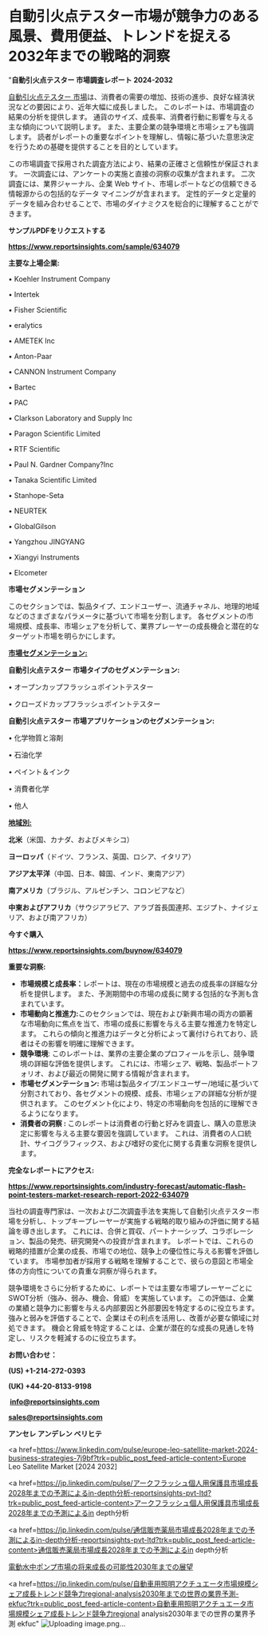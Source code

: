 # 自動引火点テスター市場が競争力のある風景、費用便益、トレンドを捉える2032年までの戦略的洞察

"<strong>自動引火点テスター 市場調査レポート 2024-2032</strong>

<a href=https://www.reportsinsights.com/sample/634079>自動引火点テスター 市場</a>は、消費者の需要の増加、技術の進歩、良好な経済状況などの要因により、近年大幅に成長しました。 このレポートは、市場調査の結果の分析を提供します。 通貨のサイズ、成長率、消費者行動に影響を与える主な傾向について説明します。 また、主要企業の競争環境と市場シェアも強調します。 読者がレポートの重要なポイントを理解し、情報に基づいた意思決定を行うための基礎を提供することを目的としています。

この市場調査で採用された調査方法により、結果の正確さと信頼性が保証されます。 一次調査には、アンケートの実施と直接の洞察の収集が含まれます。 二次調査には、業界ジャーナル、企業 Web サイト、市場レポートなどの信頼できる情報源からの包括的なデータ マイニングが含まれます。 定性的データと定量的データを組み合わせることで、市場のダイナミクスを総合的に理解することができます。

<strong><b>サンプルPDFをリクエストする</b></strong>

<a href=https://www.reportsinsights.com/sample/634079><strong><u>https://www.reportsinsights.com/sample/634079</u></strong></a>

<strong>主要な上場企業:</strong>

• Koehler Instrument Company

• Intertek

• Fisher Scientific

• eralytics

• AMETEK Inc

• Anton-Paar

• CANNON Instrument Company

• Bartec

• PAC

• Clarkson Laboratory and Supply Inc

• Paragon Scientific Limited

• RTF Scientific

• Paul N. Gardner Company?Inc

• Tanaka Scientific Limited

• Stanhope-Seta

• NEURTEK

• GlobalGilson

• Yangzhou JINGYANG

• Xiangyi Instruments

• Elcometer

<strong>市場セグメンテーション</strong>

このセクションでは、製品タイプ、エンドユーザー、流通チャネル、地理的地域などのさまざまなパラメータに基づいて市場を分割します。 各セグメントの市場規模、成長率、市場シェアを分析して、業界プレーヤーの成長機会と潜在的なターゲット市場を明らかにします。

<strong><u>市場セグメンテーション</u></strong><strong><u>:</u></strong>

<strong>自動引火点テスター 市場タイプのセグメンテーション:</strong>

• オープンカップフラッシュポイントテスター

• クローズドカップフラッシュポイントテスター

<strong>自動引火点テスター 市場アプリケーションのセグメンテーション:</strong>

• 化学物質と溶剤

• 石油化学

• ペイント＆インク

• 消費者化学

• 他人

<strong><u>地域別</u></strong><strong><u>:</u></strong>

<strong>北米</strong>（米国、カナダ、およびメキシコ）

<strong>ヨーロッパ</strong>（ドイツ、フランス、英国、ロシア、イタリア）

<strong>アジア太平洋</strong>（中国、日本、韓国、インド、東南アジア）

<strong>南アメリカ</strong>（ブラジル、アルゼンチン、コロンビアなど）

<strong>中東およびアフリカ</strong>（サウジアラビア、アラブ首長国連邦、エジプト、ナイジェリア、および南アフリカ）

<strong>今すぐ購入</strong>

<a href=https://www.reportsinsights.com/buynow/634079><strong><u>https://www.reportsinsights.com/buynow/634079</u></strong></a>

<strong>重要な洞察:</strong>
<ul>
  <li><strong>市場規模と成長率：</strong>レポートは、現在の市場規模と過去の成長率の詳細な分析を提供します。 また、予測期間中の市場の成長に関する包括的な予測も含まれています。</li>
  <li><strong>市場動向と推進力:</strong>このセクションでは、現在および新興市場の両方の顕著な市場動向に焦点を当て、市場の成長に影響を与える主要な推進力を特定します。 これらの傾向と推進力はデータと分析によって裏付けられており、読者はその影響を明確に理解できます。</li>
  <li><strong>競争環境</strong>: このレポートは、業界の主要企業のプロフィールを示し、競争環境の詳細な評価を提供します。 これには、市場シェア、戦略、製品ポートフォリオ、および最近の開発に関する情報が含まれます。</li>
  <li><strong>市場セグメンテーション: </strong>市場は製品タイプ/エンドユーザー/地域に基づいて分割されており、各セグメントの規模、成長、市場シェアの詳細な分析が提供されます。 このセグメント化により、特定の市場動向を包括的に理解できるようになります。</li>
  <li><strong>消費者の洞察 : </strong>このレポートは消費者の行動と好みを調査し、購入の意思決定に影響を与える主要な要因を強調しています。 これは、消費者の人口統計、サイコグラフィックス、および嗜好の変化に関する貴重な洞察を提供します。</li>
</ul>
<strong>完全なレポートにアクセス:</strong>

<a href=https://www.reportsinsights.com/industry-forecast/automatic-flash-point-testers-market-research-report-2022-634079><strong><u><b>https://www.reportsinsights.com/industry-forecast/automatic-flash-point-testers-market-research-report-2022-634079</b></u></strong></a>

当社の調査専門家は、一次および二次調査手法を実施して自動引火点テスター市場を分析し、トップキープレーヤーが実施する戦略的取り組みの評価に関する結論を導き出します。 これには、合併と買収、パートナーシップ、コラボレーション、製品の発売、研究開発への投資が含まれます。 レポートでは、これらの戦略的措置が企業の成長、市場での地位、競争上の優位性に与える影響を評価しています。 市場参加者が採用する戦略を理解することで、彼らの意図と市場全体の方向性についての貴重な洞察が得られます。

競争環境をさらに分析するために、レポートでは主要な市場プレーヤーごとにSWOT分析（強み、弱み、機会、脅威）を実施しています。 この評価は、企業の業績と競争力に影響を与える内部要因と外部要因を特定するのに役立ちます。 強みと弱みを評価することで、企業はその利点を活用し、改善が必要な領域に対処できます。 機会と脅威を特定することは、企業が潜在的な成長の見通しを特定し、リスクを軽減するのに役立ちます。

<strong>お問い合わせ：</strong>

<strong>(US) +1-214-272-0393</strong>

<strong>(UK) +44-20-8133-9198</strong>

<strong> </strong><a href=info@reportsinsights.com><strong><u>info@reportsinsights.com</u></strong></a>

<a href=sales@reportsinsights.com><strong><u>sales@reportsinsights.com</u></strong></a>

<strong>アンセレ アンデレン ベリヒテ</strong>

<a href=https://www.linkedin.com/pulse/europe-leo-satellite-market-2024-business-strategies-7j9bf?trk=public_post_feed-article-content>Europe Leo Satellite Market [2024 2032]</a>

<a href=https://jp.linkedin.com/pulse/アークフラッシュ個人用保護具市場成長2028年までの予測によるin-depth分析-reportsinsights-pvt-ltd?trk=public_post_feed-article-content>アークフラッシュ個人用保護具市場成長2028年までの予測によるin depth分析</a>

<a href=https://jp.linkedin.com/pulse/通信販売薬局市場成長2028年までの予測によるin-depth分析-reportsinsights-pvt-ltd?trk=public_post_feed-article-content>通信販売薬局市場成長2028年までの予測によるin depth分析</a>

<a href=https://www.linkedin.com/pulse/電動水中ポンプ市場の将来成長の可能性2030年までの展望-reportsinsights-pvt-ltd-xpohf/>電動水中ポンプ市場の将来成長の可能性2030年までの展望</a>

<a href=https://jp.linkedin.com/pulse/自動車用照明アクチュエータ市場規模シェア成長トレンド競争力regional-analysis2030年までの世界の業界予測-ekfuc?trk=public_post_feed-article-content>自動車用照明アクチュエータ市場規模シェア成長トレンド競争力regional analysis2030年までの世界の業界予測 ekfuc</a>"
![Uploading image.png…]()
